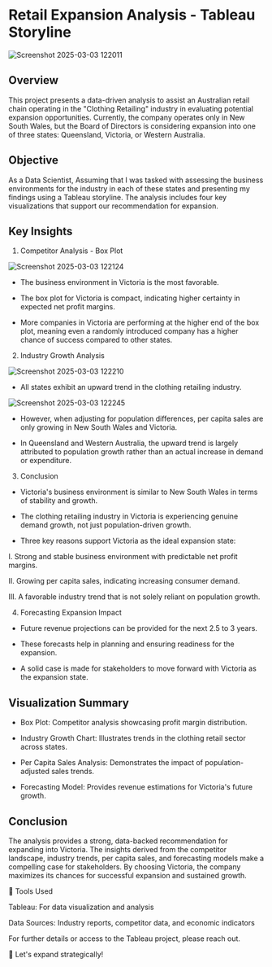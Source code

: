 # Retail Expansion Analysis - Tableau Storyline
![Screenshot 2025-03-03 122011](https://github.com/user-attachments/assets/852eefa6-596d-4d23-9926-c4429654fcaa)

## Overview

This project presents a data-driven analysis to assist an Australian retail chain operating in the "Clothing Retailing" industry in evaluating potential expansion opportunities. Currently, the company operates only in New South Wales, but the Board of Directors is considering expansion into one of three states: Queensland, Victoria, or Western Australia.

## Objective

As a Data Scientist, Assuming that I was tasked with assessing the business environments for the industry in each of these states and presenting my findings using a Tableau storyline. The analysis includes four key visualizations that support our recommendation for expansion.

## Key Insights

1. Competitor Analysis - Box Plot
   
![Screenshot 2025-03-03 122124](https://github.com/user-attachments/assets/bb13da0a-4866-4a18-ad8f-1dc0c0ac23c1)


*    The business environment in Victoria is the most favorable.

*    The box plot for Victoria is compact, indicating higher certainty in expected net profit margins.

*    More companies in Victoria are performing at the higher end of the box plot, meaning even a randomly introduced company has a higher chance of success compared to other states.

2. Industry Growth Analysis
   
![Screenshot 2025-03-03 122210](https://github.com/user-attachments/assets/95927564-2cf1-4b8f-b2d2-1a6b11af8a4b)

*    All states exhibit an upward trend in the clothing retailing industry.

![Screenshot 2025-03-03 122245](https://github.com/user-attachments/assets/2df2c02f-dc81-4b36-995d-a328ec5fd5c7)


*    However, when adjusting for population differences, per capita sales are only growing in New South Wales and Victoria.

*    In Queensland and Western Australia, the upward trend is largely attributed to population growth rather than an actual increase in demand or expenditure.

3. Conclusion

*    Victoria's business environment is similar to New South Wales in terms of stability and growth.

*    The clothing retailing industry in Victoria is experiencing genuine demand growth, not just population-driven growth.

*    Three key reasons support Victoria as the ideal expansion state:

I.    Strong and stable business environment with predictable net profit margins.

II.    Growing per capita sales, indicating increasing consumer demand.

III.    A favorable industry trend that is not solely reliant on population growth.

4. Forecasting Expansion Impact

*    Future revenue projections can be provided for the next 2.5 to 3 years.

*    These forecasts help in planning and ensuring readiness for the expansion.

*    A solid case is made for stakeholders to move forward with Victoria as the expansion state.

## Visualization Summary

*    Box Plot: Competitor analysis showcasing profit margin distribution.

*    Industry Growth Chart: Illustrates trends in the clothing retail sector across states.

*    Per Capita Sales Analysis: Demonstrates the impact of population-adjusted sales trends.

*    Forecasting Model: Provides revenue estimations for Victoria's future growth.

## Conclusion

The analysis provides a strong, data-backed recommendation for expanding into Victoria. The insights derived from the competitor landscape, industry trends, per capita sales, and forecasting models make a compelling case for stakeholders. By choosing Victoria, the company maximizes its chances for successful expansion and sustained growth.

📌 Tools Used

Tableau: For data visualization and analysis

Data Sources: Industry reports, competitor data, and economic indicators

For further details or access to the Tableau project, please reach out.

🚀 Let's expand strategically!

